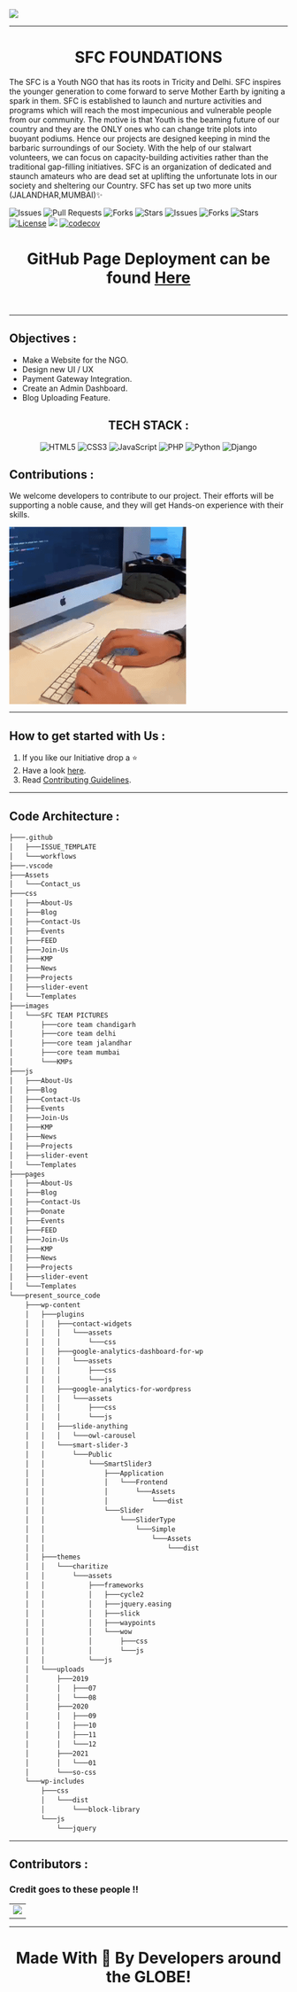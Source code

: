 <img src="Assets/bnr.gif" align="center"><hr>
<div align="center" ><h1>SFC FOUNDATIONS</h1></div>
<p >
The SFC is a Youth NGO that has its roots in Tricity and Delhi. SFC inspires the younger generation to come forward to serve Mother Earth by igniting a spark in them. SFC is established to launch and nurture activities and programs which will reach the most impecunious and vulnerable people from our community. The motive is that Youth is the beaming future of our country and they are the ONLY ones who can change trite plots into buoyant podiums.
Hence our projects are designed keeping in mind the barbaric surroundings of our Society. With the help of our stalwart volunteers, we can focus on capacity-building activities rather than the traditional gap-filling initiatives. SFC is an organization of dedicated and staunch amateurs who are dead set at uplifting the unfortunate lots in our society and sheltering our Country.
SFC has set up two more units (JALANDHAR,MUMBAI)✨



![Issues](https://img.shields.io/github/issues/himanshu007-creator/SFC-foundations)
![Pull Requests](https://img.shields.io/github/issues-pr/himanshu007-creator/SFC-foundations)
![Forks](https://img.shields.io/github/forks/himanshu007-creator/SFC-foundations)
![Stars](https://img.shields.io/github/stars/himanshu007-creator/SFC-foundations)
![Issues](https://img.shields.io/github/issues/himanshu007-creator/SFC-foundations)
![Forks](https://img.shields.io/github/forks/himanshu007-creator/SFC-foundations?style=social)
![Stars](https://img.shields.io/github/stars/himanshu007-creator/SFC-foundations?style=social)
[![License](https://img.shields.io/github/license/himanshu007-creator/SFC-foundations)](https://github.com/himanshu007-creator/SFC-foundations/blob/master/LICENSE)
![](https://img.shields.io/github/repo-size/himanshu007-creator/SFC-foundations.svg?label=Repo%20size&style=flat-square)
[![codecov](https://codecov.io/gh/himanshu007-creator/SFC-foundations/branch/master/graph/badge.svg)](https://img.shields.io/codecov/c/github/himanshu007-creator/SFC-foundations)&nbsp;


</p>
<h1 align="center">GitHub Page Deployment can be found <a href="https://himanshu007-creator.github.io/SFC-foundations/">Here</a></h1>&nbsp;
<hr>

<h2 >Objectives :</h2>
<ul>
<li>Make a Website for the NGO.</li>
<li>Design new UI / UX </li>
<li>Payment Gateway Integration.</li>
<li>Create an Admin Dashboard.</li>
<li>Blog Uploading Feature.</li>
</ul>
</hr>

<h2 align="center" >TECH STACK :</h2>
<p align="center">
<img alt="HTML5" src="https://img.shields.io/badge/html5%20-%23E34F26.svg?&style=for-the-badge&logo=html5&logoColor=white"/>  <img alt="CSS3" src="https://img.shields.io/badge/css3%20-%231572B6.svg?&style=for-the-badge&logo=css3&logoColor=white"/> <img alt="JavaScript" src="https://img.shields.io/badge/javascript%20-%23323330.svg?&style=for-the-badge&logo=javascript&logoColor=%23F7DF1E"/> <img alt="PHP" src="https://img.shields.io/badge/php-%23777BB4.svg?&style=for-the-badge&logo=php&logoColor=white"/>
<img alt="Python" src="https://img.shields.io/badge/python-%2314354C.svg?&style=for-the-badge&logo=python&logoColor=white"/> <img alt="Django" src="https://img.shields.io/badge/django-%23092E20.svg?&style=for-the-badge&logo=django&logoColor=white"/></p>


<h2 >Contributions :</h2>

<p >
We welcome developers to contribute to our project. Their efforts will be supporting a noble cause, and they will get Hands-on experience with their skills.
</p>

<img src="Assets/CodingGIF.gif" align="center">
<hr>

<h2 >How to get started with Us :</h2>
<ol >
<li>If you like our Initiative drop a ⭐</li>
<li>Have a look <a href="https://drive.google.com/file/d/1H2ccWkUz61b31WbKgvF-6n6Q9R9e98uD/view?usp=sharing">here</a>.</li>
<li>Read  <a href="https://github.com/himanshu007-creator/SFC-foundations/blob/master/CONTRIBUTING.md">Contributing Guidelines</a>.</li>
</ol>
<hr>

<h2> Code Architecture :</h2>

```bash
├───.github
│   ├───ISSUE_TEMPLATE
│   └───workflows
├───.vscode
├───Assets
│   └───Contact_us
├───css
│   ├───About-Us
│   ├───Blog
│   ├───Contact-Us
│   ├───Events
│   ├───FEED
│   ├───Join-Us
│   ├───KMP
│   ├───News
│   ├───Projects
│   ├───slider-event
│   └───Templates
├───images
│   └───SFC TEAM PICTURES
│       ├───core team chandigarh
│       ├───core team delhi
│       ├───core team jalandhar
│       ├───core team mumbai
│       └───KMPs
├───js
│   ├───About-Us
│   ├───Blog
│   ├───Contact-Us
│   ├───Events
│   ├───Join-Us
│   ├───KMP
│   ├───News
│   ├───Projects
│   ├───slider-event
│   └───Templates
├───pages
│   ├───About-Us
│   ├───Blog
│   ├───Contact-Us
│   ├───Donate
│   ├───Events
│   ├───FEED
│   ├───Join-Us
│   ├───KMP
│   ├───News
│   ├───Projects
│   ├───slider-event
│   └───Templates
└───present_source_code
    ├───wp-content
    │   ├───plugins
    │   │   ├───contact-widgets
    │   │   │   └───assets
    │   │   │       └───css
    │   │   ├───google-analytics-dashboard-for-wp
    │   │   │   └───assets
    │   │   │       ├───css
    │   │   │       └───js
    │   │   ├───google-analytics-for-wordpress
    │   │   │   └───assets
    │   │   │       ├───css
    │   │   │       └───js
    │   │   ├───slide-anything
    │   │   │   └───owl-carousel
    │   │   └───smart-slider-3
    │   │       └───Public
    │   │           └───SmartSlider3
    │   │               ├───Application
    │   │               │   └───Frontend
    │   │               │       └───Assets
    │   │               │           └───dist
    │   │               └───Slider
    │   │                   └───SliderType
    │   │                       └───Simple
    │   │                           └───Assets
    │   │                               └───dist
    │   ├───themes
    │   │   └───charitize
    │   │       └───assets
    │   │           ├───frameworks
    │   │           │   ├───cycle2
    │   │           │   ├───jquery.easing
    │   │           │   ├───slick
    │   │           │   ├───waypoints
    │   │           │   └───wow
    │   │           │       ├───css
    │   │           │       └───js
    │   │           └───js
    │   └───uploads
    │       ├───2019
    │       │   ├───07
    │       │   └───08
    │       ├───2020
    │       │   ├───09
    │       │   ├───10
    │       │   ├───11
    │       │   └───12
    │       ├───2021
    │       │   └───01
    │       └───so-css
    └───wp-includes
        ├───css
        │   └───dist
        │       └───block-library
        └───js
            └───jquery

```

<hr>

<h2 >Contributors :</h2>
<h3 >Credit goes to these people !!</h3>
<table>
	<tr>
		<td>
      <a href="https://github.com/himanshu007-creator/SFC-foundations/graphs/contributors">
  <img src="https://contrib.rocks/image?repo=himanshu007-creator/SFC-foundations" />
</a>
		</td>
	</tr>
</table>
<hr>
<h1 align="center">Made With 💖 By Developers around the GLOBE!</h1>

